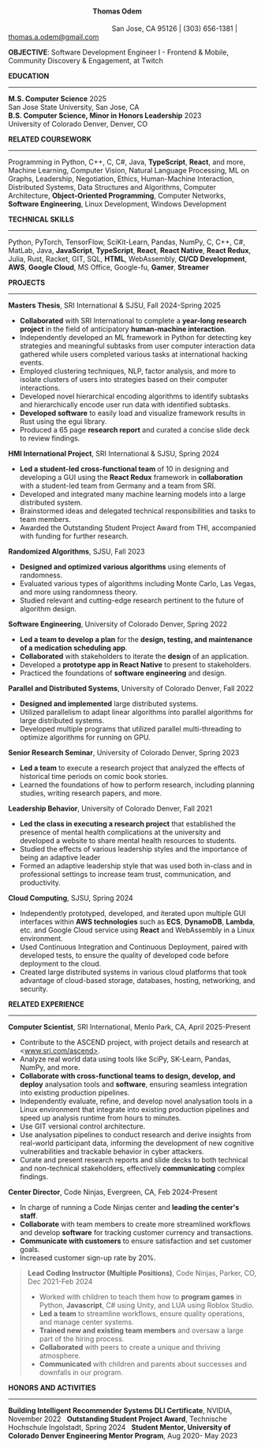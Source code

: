 ####  &emsp;&emsp;&emsp;&emsp;&emsp;&emsp;&emsp;&emsp;&emsp;&emsp;&emsp;&emsp;**Thomas Odem**

&emsp;&emsp;&emsp;&emsp;&emsp;&emsp;&emsp;&emsp;&emsp;&emsp;&emsp;&emsp;&emsp;&emsp;&emsp;San Jose, CA 95126 | (303) 656-1381 | thomas.a.odem@gmail.com

**OBJECTIVE**: Software Development Engineer I - Frontend & Mobile, Community Discovery & Engagement, at Twitch

**EDUCATION**  

---
**M.S. Computer Science** 2025  
San Jose State University, San Jose, CA  
**B.S. Computer Science, Minor in Honors Leadership** 2023  
University of Colorado Denver, Denver, CO



**RELATED COURSEWORK**

---
Programming in Python, C++, C, C#, Java, **TypeScript**, **React**, and more, Machine Learning, Computer Vision, Natural Language Processing, ML on Graphs, Leadership, Negotiation, Ethics, Human-Machine Interaction, Distributed Systems, Data Structures and Algorithms, Computer Architecture, **Object-Oriented Programming**, Computer Networks, **Software Engineering**, Linux Development, Windows Development


**TECHNICAL SKILLS**

---
Python, PyTorch, TensorFlow, SciKit-Learn, Pandas, NumPy, C, C++, C#, MatLab, Java, **JavaScript**, **TypeScript**, **React**, **React Native**, **React Redux**, Julia, Rust, Racket, GIT, SQL, **HTML**, WebAssembly, **CI/CD Development**, **AWS**, **Google Cloud**, MS Office, Google-fu, **Gamer**, **Streamer**


**PROJECTS**

---
**Masters Thesis**, SRI International & SJSU, Fall 2024-Spring 2025
* **Collaborated** with SRI International to complete a **year-long research project** in the field of anticipatory **human-machine interaction**.
* Independently developed an ML framework in Python for detecting key strategies and meaningful subtasks from user computer interaction data gathered while users completed various tasks at international hacking events.
* Employed clustering techniques, NLP, factor analysis, and more to isolate clusters of users into strategies based on their computer interactions.
* Developed novel hierarchical encoding algorithms to identify subtasks and hierarchically encode user run data with identified subtasks.
* **Developed software** to easily load and visualize framework results in Rust using the egui library.
* Produced a 65 page **research report** and curated a concise slide deck to review findings.

**HMI International Project**, SRI International & SJSU, Spring 2024
* **Led a student-led cross-functional team** of 10 in designing and developing a GUI using the **React Redux** framework in **collaboration** with a student-led team from Germany and a team from SRI.
* Developed and integrated many machine learning models into a large distributed system.
* Brainstormed ideas and delegated technical responsibilities and tasks to team members.
* Awarded the Outstanding Student Project Award from THI, accompanied with funding for further research.

**Randomized Algorithms**, SJSU, Fall 2023
* **Designed and optimized various algorithms** using elements of randomness.
* Evaluated various types of algorithms including Monte Carlo, Las Vegas, and more using randomness theory.
* Studied relevant and cutting-edge research pertinent to the future of algorithm design.

**Software Engineering**, University of Colorado Denver, Spring 2022
* **Led a team to develop a plan** for the **design, testing, and maintenance of a medication scheduling app**.
* **Collaborated** with stakeholders to iterate the **design** of an application.
* Developed a **prototype app in React Native** to present to stakeholders.
* Practiced the foundations of **software engineering** and design.

**Parallel and Distributed Systems**, University of Colorado Denver, Fall 2022
* **Designed and implemented** large distributed systems.
* Utilized parallelism to adapt linear algorithms into parallel algorithms for large distributed systems.
* Developed multiple programs that utilized parallel multi-threading to optimize algorithms for running on GPU.

**Senior Research Seminar**, University of Colorado Denver, Spring 2023
* **Led a team** to execute a research project that analyzed the effects of historical time periods on comic book stories.
* Learned the foundations of how to perform research, including planning studies, writing research papers, and more.

**Leadership Behavior**, University of Colorado Denver, Fall 2021
* **Led the class in executing a research project** that established the presence of mental health complications at the university and developed a website to share mental health resources to students.
* Studied the effects of various leadership styles and the importance of being an adaptive leader
* Formed an adaptive leadership style that was used both in-class and in professional settings to increase team trust, communication, and productivity.

**Cloud Computing**, SJSU, Spring 2024
* Independently prototyped, developed, and iterated upon multiple GUI interfaces within **AWS technologies** such as **ECS**, **DynamoDB**, **Lambda**, etc. and Google Cloud service using **React** and WebAssembly in a Linux environment.
* Used Continuous Integration and Continuous Deployment, paired with developed tests, to ensure the quality of developed code before deployment to the cloud.
* Created large distributed systems in various cloud platforms that took advantage of cloud-based storage, databases, hosting, networking, and security.

**RELATED EXPERIENCE**

---
**Computer Scientist**, SRI International, Menlo Park, CA, April 2025-Present
* Contribute to the ASCEND project, with project details and research at <www.sri.com/ascend>.
* Analyze real world data using tools like SciPy, SK-Learn, Pandas, NumPy, and more.
* **Collaborate with cross-functional teams to design, develop, and deploy** analysation tools and **software**, ensuring seamless integration into existing production pipelines.
* Independently evaluate, refine, and develop novel analysation tools in a Linux environment that integrate into existing production pipelines and speed up analysis runtime from hours to minutes.
* Use GIT versional control architecture.
* Use analysation pipelines to conduct research and derive insights from real-world participant data, informing the development of new cognitive vulnerabilities and trackable behavior in cyber attackers.
* Curate and present research reports and slide decks to both technical and non-technical stakeholders, effectively **communicating** complex findings.

**Center Director**, Code Ninjas, Evergreen, CA, Feb 2024-Present
* In charge of running a Code Ninjas center and **leading the center's staff**.
* **Collaborate** with team members to create more streamlined workflows and develop **software** for tracking customer currency and transactions.
* **Communicate with customers** to ensure satisfaction and set customer goals.
* Increased customer sign-up rate by 20%.


> **Lead Coding Instructor (Multiple Positions)**, Code Ninjas, Parker, CO, Dec 2021-Feb 2024
> * Worked with children to teach them how to **program games** in Python, **Javascript**, C# using Unity, and LUA using Roblox Studio.
> * **Led a team** to streamline workflows, ensure quality operations, and manage center systems.
> * **Trained new and existing team members** and oversaw a large part of the hiring process.
> * **Collaborated** with peers to create a unique and thriving atmosphere.
> * **Communicated** with children and parents about successes and downfalls in our program.
    

**HONORS AND ACTIVITIES**

---
**Building Intelligent Recommender Systems DLI Certificate**, NVIDIA, November 2022  
**Outstanding Student Project Award**, Technische Hochschule Ingolstadt, Spring 2024  
**Student Mentor, University of Colorado Denver Engineering Mentor Program**, Aug 2020- May 2023